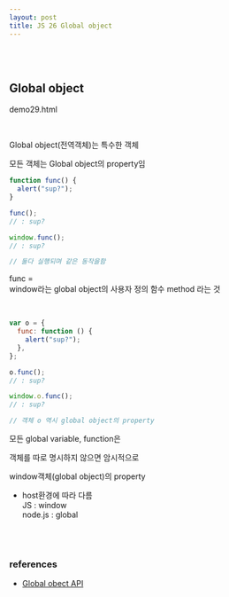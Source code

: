 ```yaml
---
layout: post
title: JS 26 Global object
---
```


<br><br>

## Global object

demo29.html

<br>

Global object(전역객체)는 특수한 객체

모든 객체는 Global object의 property임

```javascript
function func() {
  alert("sup?");
}

func();
// : sup?

window.func();
// : sup?

// 둘다 실행되며 같은 동작을함
```

func =<br>
window라는 global object의 사용자 정의 함수 method 라는 것

<br>

```javascript
var o = {
  func: function () {
    alert("sup?");
  },
};

o.func();
// : sup?

window.o.func();
// : sup?

// 객체 o 역시 global object의 property
```

모든 global variable, function은

객체를 따로 명시하지 않으면 암시적으로

window객체(global object)의 property

- host환경에 따라 다름<br>
  JS : window<br>
  node.js : global

<br><br>

### references

- [Global obect API](https://opentutorials.org/course/50/44)
